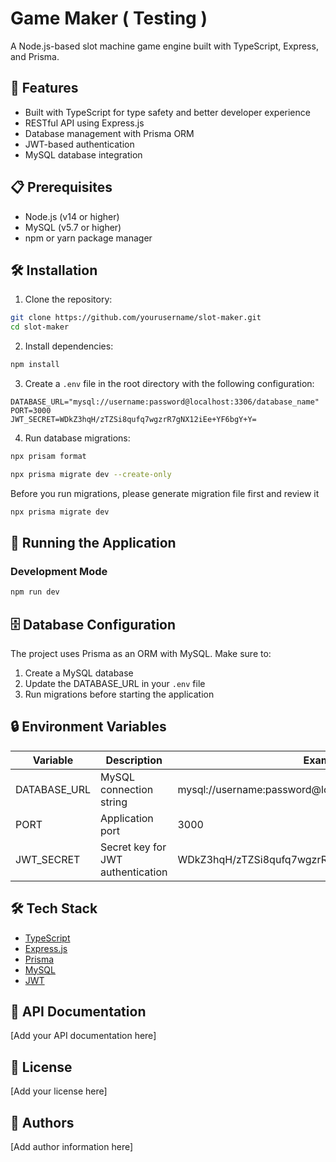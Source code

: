 # Game Maker ( Testing )

A Node.js-based slot machine game engine built with TypeScript, Express, and Prisma.

## 🚀 Features

- Built with TypeScript for type safety and better developer experience
- RESTful API using Express.js
- Database management with Prisma ORM
- JWT-based authentication
- MySQL database integration

## 📋 Prerequisites

- Node.js (v14 or higher)
- MySQL (v5.7 or higher)
- npm or yarn package manager

## 🛠️ Installation

1. Clone the repository:
```bash
git clone https://github.com/yourusername/slot-maker.git
cd slot-maker
```

2. Install dependencies:
```bash
npm install
```

3. Create a `.env` file in the root directory with the following configuration:
```env
DATABASE_URL="mysql://username:password@localhost:3306/database_name"
PORT=3000
JWT_SECRET=WDkZ3hqH/zTZSi8qufq7wgzrR7gNX12iEe+YF6bgY+Y=
```

4. Run database migrations:
```bash
npx prisam format
```

```bash
npx prisma migrate dev --create-only
```

Before you run migrations, please generate migration file first and review it

```bash
npx prisma migrate dev
```

## 🚦 Running the Application

### Development Mode
```bash
npm run dev
```

## 🗄️ Database Configuration

The project uses Prisma as an ORM with MySQL. Make sure to:
1. Create a MySQL database
2. Update the DATABASE_URL in your `.env` file
3. Run migrations before starting the application

## 🔒 Environment Variables

| Variable | Description | Example |
|----------|-------------|---------|
| DATABASE_URL | MySQL connection string | mysql://username:password@localhost:3306/database_name |
| PORT | Application port | 3000 |
| JWT_SECRET | Secret key for JWT authentication | WDkZ3hqH/zTZSi8qufq7wgzrR7gNX12iEe+YF6bgY+Y= |

## 🛠️ Tech Stack

- [TypeScript](https://www.typescriptlang.org/)
- [Express.js](https://expressjs.com/)
- [Prisma](https://www.prisma.io/)
- [MySQL](https://www.mysql.com/)
- [JWT](https://jwt.io/)

## 📝 API Documentation

[Add your API documentation here]

## 📄 License

[Add your license here]

## 👥 Authors

[Add author information here]
